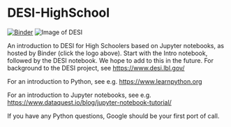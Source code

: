# DESI-HighSchool

[![Binder](http://34.94.252.126/badge_logo.svg)](http://34.94.252.126/v2/gh/binder-project/example-conda-environment/master)
![Image of DESI](https://github.com/michaelJwilson/DESI-HighSchool/tree/master/images/Mayall-Star-Trails.jpg)

An introduction to DESI for High Schoolers based on Jupyter notebooks, as hosted by Binder (click the logo above).  Start with
the Intro notebook, followed by the DESI notebook.  We hope to add to this in the future.  For background to the DESI project,
see https://www.desi.lbl.gov/

For an introduction to Python, see e.g. https://www.learnpython.org

For an introduction to Jupyter notebooks, see e.g. https://www.dataquest.io/blog/jupyter-notebook-tutorial/

If you have any Python questions, Google should be your first port of call.

